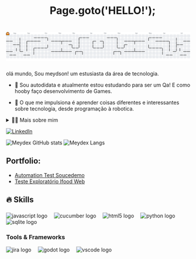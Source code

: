 <!--título-->
<div id="user-content-toc">
  <ul align="center">
    <summary><h1 style="display: inline-block">Page.goto('HELLO!');</h1></summary>
</div>
    
###
<!-- Pac-Man -->

<picture>
  <source media="(prefers-color-scheme: dark)" srcset="https://raw.githubusercontent.com/Meydex/Meydex/output/pacman-contribution-graph-dark.svg">
  <source media="(prefers-color-scheme: light)" srcset="https://raw.githubusercontent.com/Meydex/Meydex/output/pacman-contribution-graph.svg">
  <img alt="pacman contribution graph" src="https://raw.githubusercontent.com/Meydex/Meydex/output/pacman-contribution-graph.svg">
</picture>

###







<!-- Presentation -->
<p>
  olá mundo, Sou meydson! um estusiasta da área de tecnologia.

  - 🌱 Sou autodidata e atualmente estou estudando para ser um Qa! E como hooby faço desenvolvimento de Games.

  - 🔭 O que me impulsiona é aprender coisas diferentes e interessantes sobre tecnologia, desde programação à robotica.
</p>

<!-- Dropdown -->
<details>
  <summary>👨‍💻 Mais sobre mim</summary>

  - 💬 tenho 29 anos, moro no Brasil. Sou formado em letras Português/Inglês nível c1/c2. Tenho experiência com JavaScript , Pythone e SQL Básico. Tenho uma Barbearia desde 2019 que me ajudou a desenvolver habilidades de Comunicação, Responsábilidade, Marketing, Criatividade, Adaptatibilidade e gestão de negócio.

  - ⚡ Gosto muito de ler mangás e livros, e adoro jogar Videogames principalmente jogos Puzzle! Acredito qeu nossos interesses pessoais podem contribuir para um desenvolvimento melhor de percepção das coisas e na resolução de problemas. \o/
</details>

<!-- Links -->
[![LinkedIn](https://img.shields.io/badge/LinkedIn-0077B5?style=for-the-badge&logo=linkedin&logoColor=white)](https://www.linkedin.com/in/meydson-santos-6a0a9935a/)

<!-- GithubStats -->
![Meydex GitHub stats](https://github-readme-stats.vercel.app/api?username=Meydex&show_icons=true&theme=gotham)
![Meydex Langs](https://github-readme-stats.vercel.app/api/top-langs/?username=Meydex&hide_progress=true&theme=gotham)

<!-- Portfolio -->
## Portfolio:
- [Automation Test Soucedemo](https://github.com/Meydex/AutomationTest-Amanon-Soucedemo)
- [Teste Exploratório Ifood Web](https://github.com/Meydex/ifood_web_test)


## 🔥 Skills
<!-- Skills: Programming Languages -->
 
###

<div align="left">
  <img src="https://cdn.jsdelivr.net/gh/devicons/devicon/icons/javascript/javascript-original.svg" height="40" alt="javascript logo"  />
  <img width="10" />
  <img src="https://cdn.jsdelivr.net/gh/devicons/devicon/icons/cucumber/cucumber-plain.svg" height="40" alt="cucumber logo"  />
  <img width="10" />
  <img src="https://cdn.jsdelivr.net/gh/devicons/devicon/icons/html5/html5-original.svg" height="40" alt="html5 logo"  />
  <img width="10" />
  <img src="https://cdn.jsdelivr.net/gh/devicons/devicon/icons/python/python-original.svg" height="40" alt="python logo"  />
  <img width="10" />
  <img src="https://cdn.jsdelivr.net/gh/devicons/devicon/icons/sqlite/sqlite-original.svg" height="40" alt="sqlite logo"  />
</div>

###
  
  <!-- Skills: Tools & Frameworks -->
  <div style="flex-basis: 48%;">
    <h3>Tools & Frameworks</h3>
    <img src="https://cdn.jsdelivr.net/gh/devicons/devicon/icons/jira/jira-original.svg" height="40" alt="jira logo"  />
    <img width="10" />
    <img src="https://cdn.jsdelivr.net/gh/devicons/devicon/icons/godot/godot-original.svg" height="40" alt="godot logo"  />
    <img width="10" />
    <img src="https://cdn.jsdelivr.net/gh/devicons/devicon/icons/vscode/vscode-original.svg" height="40" alt="vscode logo"  />
    <img width="10" />
    
  </div>
  
